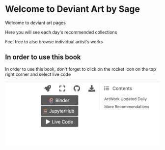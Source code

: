 # Welcome to Deviant Art by Sage

Welcome to deviant art pages

Here you will see each day's recommended collections

Feel free to also browse individual artist's works

## In order to use this book 

In order to use this book, don't forget to click on the rocket icon on the top right corner and select live code

![Live Code](image/image.png)
